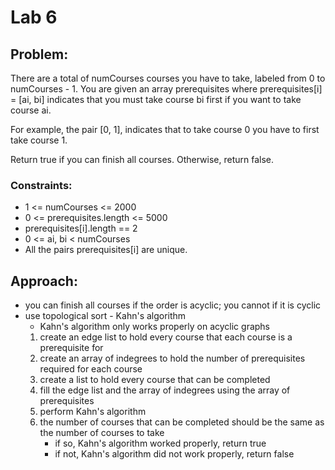 # Lab 6

## Problem:
There are a total of numCourses courses you have to take, labeled from 0 to numCourses - 1. You are given an array prerequisites where prerequisites[i] = [ai, bi] indicates that you must take course bi first if you want to take course ai.

For example, the pair [0, 1], indicates that to take course 0 you have to first take course 1.

Return true if you can finish all courses. Otherwise, return false.

### Constraints:
- 1 <= numCourses <= 2000
- 0 <= prerequisites.length <= 5000
- prerequisites[i].length == 2
- 0 <= ai, bi < numCourses
- All the pairs prerequisites[i] are unique.

## Approach:
- you can finish all courses if the order is acyclic; you cannot if it is cyclic
- use topological sort - Kahn's algorithm
    - Kahn's algorithm only works properly on acyclic graphs
    1. create an edge list to hold every course that each course is a prerequisite for
    2. create an array of indegrees to hold the number of prerequisites required for each course
    3. create a list to hold every course that can be completed
    4. fill the edge list and the array of indegrees using the array of prerequisites
    5. perform Kahn's algorithm
    6. the number of courses that can be completed should be the same as the number of courses to take
        - if so, Kahn's algorithm worked properly, return true
        - if not, Kahn's algorithm did not work properly, return false
